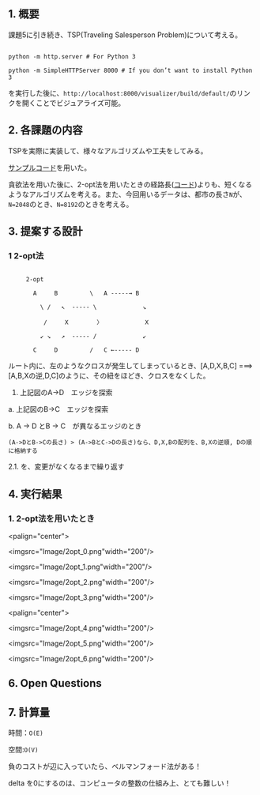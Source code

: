 ## 1. 概要

課題5に引き続き、TSP(Traveling Salesperson Problem)について考える。

```

python -m http.server # For Python 3

python -m SimpleHTTPServer 8000 # If you don’t want to install Python 3

```

を実行した後に、`http://localhost:8000/visualizer/build/default/`のリンクを開くことでビジュアライズ可能。

## 2. 各課題の内容

TSPを実際に実装して、様々なアルゴリズムや工夫をしてみる。

[サンプルコード](https://github.com/hayatoito/google-step-tsp)を用いた。

貪欲法を用いた後に、2-opt法を用いたときの経路長([コード](https://github.com/Rei-0a/STEP/tree/main/05_TSPChallenge))よりも、短くなるようなアルゴリズムを考える。また、今回用いるデータは、都市の長さ`N`が、`N=2048`のとき、`N=8192`のときを考える。

## 3. 提案する設計

### 1 2-opt法

```(python)

     2-opt

       A     B         \   A -----→ B

         \ /   ↖  ----- \             ↘

          /     X        〉            X 

         ↙ ↘   ↗  ----- /             ↙

       C     D         /   C ←----- D

```

ルート内に、左のようなクロスが発生してしまっているとき、[A,D,X,B,C] ===> [A,B,Xの逆,D,C]のように、その紐をほどき、クロスをなくした。

1. 上記図のA->D　エッジを探索

  a. 上記図のB->C　エッジを探索

  b. A -> D とB -> C　が異なるエッジのとき

    (A->DとB->Cの長さ) > (A->BとC->Dの長さ)なら、D,X,Bの配列を、B,Xの逆順, Dの順に格納する

2.1. を、変更がなくなるまで繰り返す

## 4. 実行結果

### 1. 2-opt法を用いたとき

<!-- 1行目：4枚 -->

<palign="center">

  <imgsrc="Image/2opt_0.png"width="200"/>

  <imgsrc="Image/2opt_1.png"width="200"/>

  <imgsrc="Image/2opt_2.png"width="200"/>

  <imgsrc="Image/2opt_3.png"width="200"/>

</p>

<!-- 2行目：3枚 -->

<palign="center">

  <imgsrc="Image/2opt_4.png"width="200"/>

  <imgsrc="Image/2opt_5.png"width="200"/>

  <imgsrc="Image/2opt_6.png"width="200"/>

</p>

## 6. Open Questions

## 7. 計算量

時間：`O(E)`

空間:`O(V)`

負のコストが辺に入っていたら、ベルマンフォード法がある！

delta を0にするのは、コンピュータの整数の仕組み上、とても難しい！
